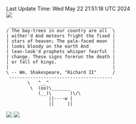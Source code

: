 Last Update Time: 
Wed May 22 21:51:18 UTC 2024
<br>![](https://img.shields.io/badge/%E5%A4%A7%E5%AE%B6-%E5%AE%89%E5%AE%89-green)<br>
```
 _______________________________________
/ The bay-trees in our country are all  \
| wither'd And meteors fright the fixed |
| stars of heaven; The pale-faced moon  |
| looks bloody on the earth And         |
| lean-look'd prophets whisper fearful  |
| change. These signs forerun the death |
| or fall of kings.                     |
|                                       |
\ -- Wm. Shakespeare, "Richard II"      /
 ---------------------------------------
        \   ^__^
         \  (oo)\_______
            (__)\       )\/\
                ||----w |
                ||     ||
```
![](https://github-readme-stats.vercel.app/api?username=chenlitw)
![](https://github-readme-stats.vercel.app/api/top-langs/?username=chenlitw)
